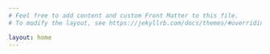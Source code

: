 ```yaml
---
# Feel free to add content and custom Front Matter to this file.
# To modify the layout, see https://jekyllrb.com/docs/themes/#overriding-theme-defaults

layout: home
---
```

<style type='text/css'>
.page-content {
background-image: url('docs/assets/images/org_photo_6553793_1665863092000.jpg');
background-size: cover;
}
</style>

